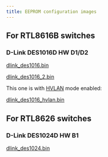 ```yaml
---
title: EEPROM configuration images
---
```


## For RTL8616B switches

### D-Link DES1016D HW D1/D2

[dlink_des1016.bin](assets/eeprom/dlink_des1016.bin)

[dlink_des1016_2.bin](assets/eeprom/dlink_des1016_2.bin)

This one is with [HVLAN] mode enabled:

[dlink_des1016_hvlan.bin](assets/eeprom/dlink_des1016_hvlan.bin)

## For RTL8626 switches

### D-Link DES1024D HW B1

[dlink_des1024.bin](http://openrrcp.org.ru/download/eeprom/dlink_des1024.bin)

[HVLAN]: hvlan.md
